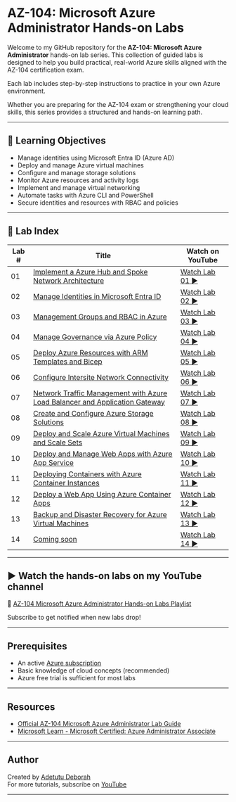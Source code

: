 # AZ-104: Microsoft Azure Administrator Hands-on Labs

Welcome to my GitHub repository for the **AZ-104: Microsoft Azure Administrator** hands-on lab series. This collection of guided labs is designed to help you build practical, real-world Azure skills aligned with the AZ-104 certification exam.

Each lab includes step-by-step instructions to practice in your own Azure environment. 

Whether you are preparing for the AZ-104 exam or strengthening your cloud skills, this series provides a structured and hands-on learning path.

---

## 🎯 Learning Objectives

- Manage identities using Microsoft Entra ID (Azure AD)
- Deploy and manage Azure virtual machines
- Configure and manage storage solutions
- Monitor Azure resources and activity logs
- Implement and manage virtual networking
- Automate tasks with Azure CLI and PowerShell
- Secure identities and resources with RBAC and policies

---

## 📁 Lab Index

| Lab # | Title | Watch on YouTube |
|-------|-------|-------------|
| 01 | [Implement a Azure Hub and Spoke Network Architecture](./Labs/Lab%2001%20-%20Implement%20a%20Azure%20Hub%20and%20Spoke%20Network%20Architecture/) | [Watch Lab 01 ▶️](https://youtu.be/sLLuVe--P1E?si=aJ1vsGEyxwmq370j) |
| 02 | [Manage Identities in Microsoft Entra ID](./Labs/Lab%2002%20-%20Manage%20Identities%20in%20Microsoft%20Entra%20ID/) |[Watch Lab 02 ▶️](https://youtu.be/OTTYtgwyix0)|
| 03 | [Management Groups and RBAC in Azure](./Labs/Lab%2003%20-%20Management%20Groups%20and%20RBAC%20in%20Azure/) |[Watch Lab 03 ▶️](https://youtu.be/Td0uCyyuoRI)|
| 04 | [Manage Governance via Azure Policy](./Labs/Lab%2004%20-%20Manage%20Governance%20via%20Azure%20Policy/) |[Watch Lab 04 ▶️](https://youtu.be/SSWOzlUl_iI)|
| 05 | [Deploy Azure Resources with ARM Templates and Bicep](./Labs/Lab%2005%20-%20Deploy%20Azure%20Resources%20with%20ARM%20Templates%20and%20Bicep/) |[Watch Lab 05 ▶️](https://youtu.be/y7qmJ3mb2YU)|
| 06 | [Configure Intersite Network Connectivity](./Labs/Lab%2006%20-%20Configure%20Intersite%20Network%20Connectivity/) |[Watch Lab 06 ▶️](https://youtu.be/KurJVawI4U4)|
| 07 | [Network Traffic Management with Azure Load Balancer and Application Gateway](./Labs/Lab%2007%20-%20Network%20Traffic%20Management%20with%20Azure%20Load%20Balancer%20and%20Application%20Gateway/) | [Watch Lab 07 ▶️](https://youtu.be/N0KuVt4JThI) |
| 08 | [Create and Configure Azure Storage Solutions](./Labs/Lab%2008%20-%20Create%20and%20Configure%20Azure%20Storage%20Solutions/) | [Watch Lab 08 ▶️](https://youtu.be/DbXSH5aMJGw) |
| 09 | [Deploy and Scale Azure Virtual Machines and Scale Sets](./Labs/Lab%2009%20-%20Deploy%20and%20Scale%20Azure%20Virtual%20Machines%20and%20Scale%20Sets/) | [Watch Lab 09 ▶️](https://youtu.be/Of2chThRwPE) |
| 10 | [Deploy and Manage Web Apps with Azure App Service](./Labs/Lab%2010%20-%20Deploy%20and%20Manage%20Web%20Apps%20with%20Azure%20App%20Service/) | [Watch Lab 10 ▶️](https://youtu.be/YtH_W93lvJA) |
| 11 | [Deploying Containers with Azure Container Instances](./Labs/Lab%2011%20-%20Deploying%20Containers%20with%20Azure%20Container%20Instances/) | [Watch Lab 11 ▶️](https://youtu.be/jzlS9zP7AlA) |
| 12 | [Deploy a Web App Using Azure Container Apps](./Labs/Lab%2012%20-%20Deploy%20a%20Web%20App%20Using%20Azure%20Container%20Apps/) | [Watch Lab 12 ▶️](https://youtu.be/8WHZy8h_J68) |
| 13 | [Backup and Disaster Recovery for Azure Virtual Machines](./Labs/Lab%2013%20-%20Backup%20and%20Disaster%20Recovery%20for%20Azure%20Virtual%20Machines/) | [Watch Lab 13 ▶️](https://youtu.be/ObKwteRSsFM) |
| 14 | [Coming soon]() | [Watch Lab 14 ▶️]() |

---

## ▶️ Watch the hands-on labs on my YouTube channel

🔗 [AZ-104 Microsoft Azure Administrator Hands-on Labs Playlist](https://www.youtube.com/playlist?list=PL8UhGQjS_KhGRmMD1PuD-25vCqHj5ey2q)

Subscribe to get notified when new labs drop!

---

## Prerequisites

- An active [Azure subscription](https://azure.microsoft.com/free/)
- Basic knowledge of cloud concepts (recommended)
- Azure free trial is sufficient for most labs

---

## Resources

- [Official AZ-104 Microsoft Azure Administrator Lab Guide](https://microsoftlearning.github.io/AZ-104-MicrosoftAzureAdministrator/)
- [Microsoft Learn - Microsoft Certified: Azure Administrator Associate](https://learn.microsoft.com/en-us/credentials/certifications/azure-administrator/?source=recommendations&practice-assessment-type=certification)

---

## Author

Created by [Adetutu Deborah](https://github.com/adetutudeborah)  
For more tutorials, subscribe on [YouTube](https://www.youtube.com/@adetutu_deborah)

---

